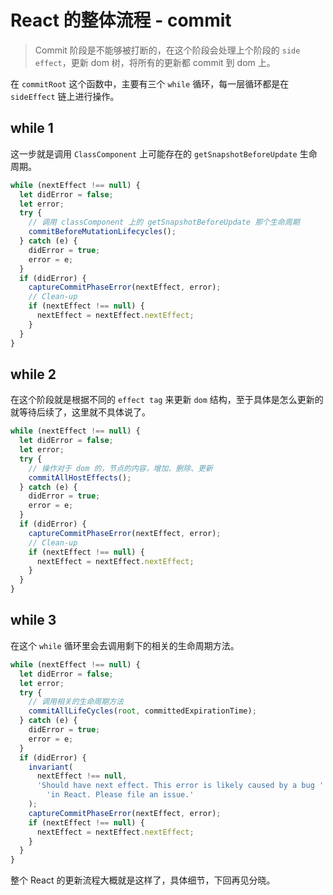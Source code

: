 # React 的整体流程 - commit

> Commit 阶段是不能够被打断的，在这个阶段会处理上个阶段的 `side effect`，更新 dom 树，将所有的更新都 commit 到 dom 上。

在 `commitRoot` 这个函数中，主要有三个 `while` 循环，每一层循环都是在 `sideEffect` 链上进行操作。

## while 1

这一步就是调用 `ClassComponent` 上可能存在的 `getSnapshotBeforeUpdate` 生命周期。

```js
while (nextEffect !== null) {
  let didError = false;
  let error;
  try {
    // 调用 classComponent 上的 getSnapshotBeforeUpdate 那个生命周期
    commitBeforeMutationLifecycles();
  } catch (e) {
    didError = true;
    error = e;
  }
  if (didError) {
    captureCommitPhaseError(nextEffect, error);
    // Clean-up
    if (nextEffect !== null) {
      nextEffect = nextEffect.nextEffect;
    }
  }
}
```

## while 2

在这个阶段就是根据不同的 `effect tag` 来更新 `dom` 结构，至于具体是怎么更新的就等待后续了，这里就不具体说了。

```js
while (nextEffect !== null) {
  let didError = false;
  let error;
  try {
    // 操作对于 dom 的，节点的内容，增加、删除、更新
    commitAllHostEffects();
  } catch (e) {
    didError = true;
    error = e;
  }
  if (didError) {
    captureCommitPhaseError(nextEffect, error);
    // Clean-up
    if (nextEffect !== null) {
      nextEffect = nextEffect.nextEffect;
    }
  }
}
```

## while 3

在这个 `while` 循环里会去调用剩下的相关的生命周期方法。

```js
while (nextEffect !== null) {
  let didError = false;
  let error;
  try {
    // 调用相关的生命周期方法
    commitAllLifeCycles(root, committedExpirationTime);
  } catch (e) {
    didError = true;
    error = e;
  }
  if (didError) {
    invariant(
      nextEffect !== null,
      'Should have next effect. This error is likely caused by a bug ' +
        'in React. Please file an issue.'
    );
    captureCommitPhaseError(nextEffect, error);
    if (nextEffect !== null) {
      nextEffect = nextEffect.nextEffect;
    }
  }
}
```

整个 React 的更新流程大概就是这样了，具体细节，下回再见分晓。
